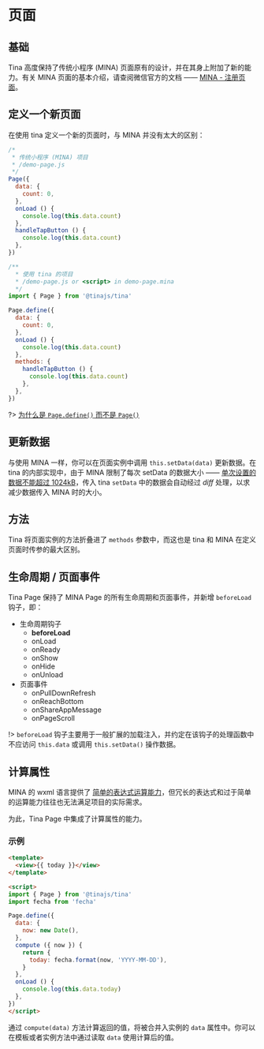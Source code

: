 # 页面

## 基础
Tina 高度保持了传统小程序 (MINA) 页面原有的设计，并在其身上附加了新的能力。有关 MINA 页面的基本介绍，请查阅微信官方的文档 ——
[MINA - 注册页面](https://mp.weixin.qq.com/debug/wxadoc/dev/framework/app-service/page.html)。

## 定义一个新页面
在使用 tina 定义一个新的页面时，与 MINA 并没有太大的区别：

```javascript
/*
 * 传统小程序 (MINA) 项目
 * /demo-page.js
 */
Page({
  data: {
    count: 0,
  },
  onLoad () {
    console.log(this.data.count)
  },
  handleTapButton () {
    console.log(this.data.count)
  },
})
```

```javascript
/**
  * 使用 tina 的项目
  * /demo-page.js or <script> in demo-page.mina
  */
import { Page } from '@tinajs/tina'

Page.define({
  data: {
    count: 0,
  },
  onLoad () {
    console.log(this.data.count)
  },
  methods: {
    handleTapButton () {
      console.log(this.data.count)
    },
  },
})
```

?> [为什么是 ``Page.define()`` 而不是 ``Page()``](guide/faq?id=%e4%b8%ba%e4%bb%80%e4%b9%88%e6%98%af-tinapagedefine-%e8%80%8c%e4%b8%8d%e6%98%af-tinapage-%ef%bc%9f)

## 更新数据
与使用 MINA 一样，你可以在页面实例中调用 ``this.setData(data)`` 更新数据。在 tina 的内部实现中，由于 MINA 限制了每次 setData 的数据大小 —— [单次设置的数据不能超过 1024kB](https://mp.weixin.qq.com/debug/wxadoc/dev/framework/app-service/page.html#pageprototypesetdata)，传入 tina ``setData`` 中的数据会自动经过 *diff* 处理，以求减少数据传入 MINA 时的大小。

## 方法
Tina 将页面实例的方法折叠进了 ``methods`` 参数中，而这也是 tina 和 MINA 在定义页面时传参的最大区别。

## 生命周期 / 页面事件
Tina Page 保持了 MINA Page 的所有生命周期和页面事件，并新增 ``beforeLoad`` 钩子，即：

- 生命周期钩子
  - **beforeLoad**
  - onLoad
  - onReady
  - onShow
  - onHide
  - onUnload
- 页面事件
  - onPullDownRefresh
  - onReachBottom
  - onShareAppMessage
  - onPageScroll

!> ``beforeLoad`` 钩子主要用于一般扩展的加载注入，并约定在该钩子的处理函数中不应访问 ``this.data`` 或调用 ``this.setData()`` 操作数据。

## 计算属性
MINA 的 wxml 语言提供了 [简单的表达式运算能力](https://mp.weixin.qq.com/debug/wxadoc/dev/framework/view/wxml/data.html#运算)，但冗长的表达式和过于简单的运算能力往往也无法满足项目的实际需求。

为此，Tina Page 中集成了计算属性的能力。

### 示例
```html
<template>
  <view>{{ today }}</view>
</template>

<script>
import { Page } from '@tinajs/tina'
import fecha from 'fecha'

Page.define({
  data: {
    now: new Date(),
  },
  compute ({ now }) {
    return {
      today: fecha.format(now, 'YYYY-MM-DD'),
    }
  },
  onLoad () {
    console.log(this.data.today)
  },
})
</script>
```

通过 ``compute(data)`` 方法计算返回的值，将被合并入实例的 ``data`` 属性中。你可以在模板或者实例方法中通过读取 ``data`` 使用计算后的值。
